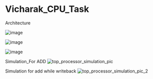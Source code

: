 # Vicharak_CPU_Task
Architecture 

![image](https://github.com/user-attachments/assets/c72a66ad-9c77-47cb-bdc7-d1561cbe3a60)

![image](https://github.com/user-attachments/assets/8c218956-bf34-4d6e-9a6e-71a1dcfa8915)



![image](https://github.com/user-attachments/assets/66d2edbc-19c4-4675-bc40-62ba67c66a0c)

Simulation_For ADD
![top_processor_simulation_pic](https://github.com/user-attachments/assets/8252e887-d944-44b8-b7fa-8d6a97e81085)

Simulation for add while writeback
![top_processor_simulation_pic_2](https://github.com/user-attachments/assets/6dade302-13f7-4e53-bbe7-ebbd7110da4f)





